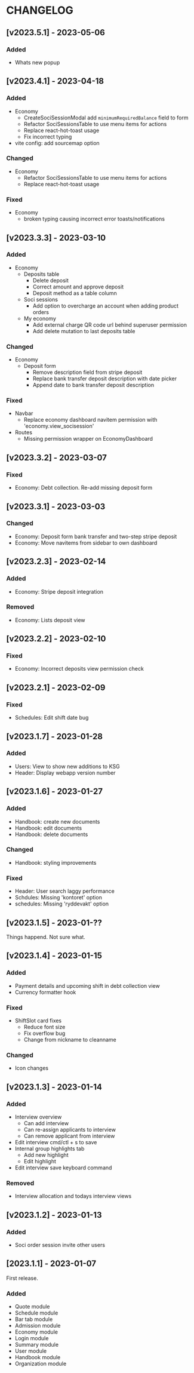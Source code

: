 # CHANGELOG

## [v2023.5.1] - 2023-05-06

### Added

- Whats new popup

## [v2023.4.1] - 2023-04-18

### Added

- Economy
  - CreateSociSessionModal add `minimumRequiredBalance` field to form
  - Refactor SociSessionsTable to use menu items for actions
  - Replace react-hot-toast usage
  - Fix incorrect typing
- vite config: add sourcemap option

### Changed

- Economy
  - Refactor SociSessionsTable to use menu items for actions
  - Replace react-hot-toast usage

### Fixed

- Economy
  - broken typing causing incorrect error toasts/notifications

## [v2023.3.3] - 2023-03-10

### Added

- Economy
  - Deposits table
    - Delete deposit
    - Correct amount and approve deposit
    - Deposit method as a table column
  - Soci sessions
    - Add option to overcharge an account when adding product orders
  - My economy
    - Add external charge QR code url behind superuser permission
    - Add delete mutation to last deposits table

### Changed

- Economy
  - Deposit form
    - Remove description field from stripe deposit
    - Replace bank transfer deposit description with date picker
    - Append date to bank transfer deposit description

### Fixed

- Navbar
  - Replace economy dashboard navitem permission with 'economy.view_socisession'
- Routes
  - Missing permission wrapper on EconomyDashboard

## [v2023.3.2] - 2023-03-07

### Fixed

- Economy: Debt collection. Re-add missing deposit form

## [v2023.3.1] - 2023-03-03

### Changed

- Economy: Deposit form bank transfer and two-step stripe deposit
- Economy: Move navitems from sidebar to own dashboard

## [v2023.2.3] - 2023-02-14

### Added

- Economy: Stripe deposit integration

### Removed

- Economy: Lists deposit view

## [v2023.2.2] - 2023-02-10

### Fixed

- Economy: Incorrect deposits view permission check

## [v2023.2.1] - 2023-02-09

### Fixed

- Schedules: Edit shift date bug

## [v2023.1.7] - 2023-01-28

### Added

- Users: View to show new additions to KSG
- Header: Display webapp version number

## [v2023.1.6] - 2023-01-27

### Added

- Handbook: create new documents
- Handbook: edit documents
- Handbook: delete documents

### Changed

- Handbook: styling improvements

### Fixed

- Header: User search laggy performance
- Schdules: Missing 'kontoret' option
- schedules: Missing 'ryddevakt' option

## [v2023.1.5] - 2023-01-??

Things happend. Not sure what.

## [v2023.1.4] - 2023-01-15

### Added

- Payment details and upcoming shift in debt collection view
- Currency formatter hook

### Fixed

- ShiftSlot card fixes
  - Reduce font size
  - Fix overflow bug
  - Change from nickname to cleanname

### Changed

- Icon changes

## [v2023.1.3] - 2023-01-14

### Added

- Interview overview
  - Can add interview
  - Can re-assign applicants to interview
  - Can remove applicant from interview
- Edit interview cmd/ctl + s to save
- Internal group highlights tab
  - Add new highlight
  - Edit highlight
- Edit interview save keyboard command

### Removed

- Interview allocation and todays interview views

## [v2023.1.2] - 2023-01-13

### Added

- Soci order session invite other users

## [2023.1.1] - 2023-01-07

First release.

### Added

- Quote module
- Schedule module
- Bar tab module
- Admission module
- Economy module
- Login module
- Summary module
- User module
- Handbook module
- Organization module
